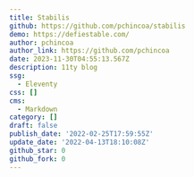 ```yaml
---
title: Stabilis
github: https://github.com/pchincoa/stabilis
demo: https://defiestable.com/
author: pchincoa
author_link: https://github.com/pchincoa
date: 2023-11-30T04:55:13.567Z
description: 11ty blog
ssg:
  - Eleventy
css: []
cms:
  - Markdown
category: []
draft: false
publish_date: '2022-02-25T17:59:55Z'
update_date: '2022-04-13T18:10:08Z'
github_star: 0
github_fork: 0
---
```

